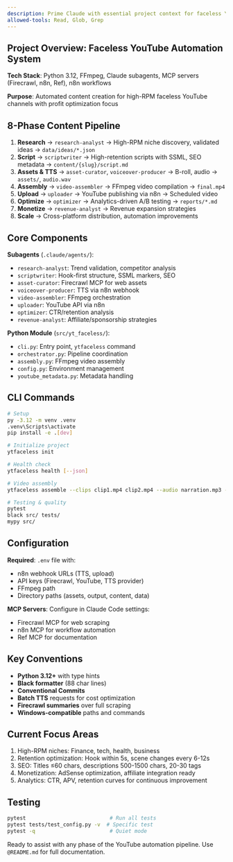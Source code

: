 ```yaml
---
description: Prime Claude with essential project context for faceless YouTube automation
allowed-tools: Read, Glob, Grep
---
```


## Project Overview: Faceless YouTube Automation System

**Tech Stack**: Python 3.12, FFmpeg, Claude subagents, MCP servers (Firecrawl, n8n, Ref), n8n workflows

**Purpose**: Automated content creation for high-RPM faceless YouTube channels with profit optimization focus

## 8-Phase Content Pipeline

1. **Research** → `research-analyst` → High-RPM niche discovery, validated ideas → `data/ideas/*.json`
2. **Script** → `scriptwriter` → High-retention scripts with SSML, SEO metadata → `content/{slug}/script.md`
3. **Assets & TTS** → `asset-curator`, `voiceover-producer` → B-roll, audio → `assets/`, `audio.wav`
4. **Assembly** → `video-assembler` → FFmpeg video compilation → `final.mp4`
5. **Upload** → `uploader` → YouTube publishing via n8n → Scheduled video
6. **Optimize** → `optimizer` → Analytics-driven A/B testing → `reports/*.md`
7. **Monetize** → `revenue-analyst` → Revenue expansion strategies
8. **Scale** → Cross-platform distribution, automation improvements

## Core Components

**Subagents** (`.claude/agents/`):
- `research-analyst`: Trend validation, competitor analysis
- `scriptwriter`: Hook-first structure, SSML markers, SEO
- `asset-curator`: Firecrawl MCP for web assets
- `voiceover-producer`: TTS via n8n webhook
- `video-assembler`: FFmpeg orchestration
- `uploader`: YouTube API via n8n
- `optimizer`: CTR/retention analysis
- `revenue-analyst`: Affiliate/sponsorship strategies

**Python Module** (`src/yt_faceless/`):
- `cli.py`: Entry point, `ytfaceless` command
- `orchestrator.py`: Pipeline coordination
- `assembly.py`: FFmpeg video assembly
- `config.py`: Environment management
- `youtube_metadata.py`: Metadata handling

## CLI Commands

```bash
# Setup
py -3.12 -m venv .venv
.venv\Scripts\activate
pip install -e .[dev]

# Initialize project
ytfaceless init

# Health check
ytfaceless health [--json]

# Video assembly
ytfaceless assemble --clips clip1.mp4 clip2.mp4 --audio narration.mp3 --output final.mp4

# Testing & quality
pytest
black src/ tests/
mypy src/
```

## Configuration

**Required**: `.env` file with:
- n8n webhook URLs (TTS, upload)
- API keys (Firecrawl, YouTube, TTS provider)
- FFmpeg path
- Directory paths (assets, output, content, data)

**MCP Servers**: Configure in Claude Code settings:
- Firecrawl MCP for web scraping
- n8n MCP for workflow automation
- Ref MCP for documentation

## Key Conventions

- **Python 3.12+** with type hints
- **Black formatter** (88 char lines)
- **Conventional Commits**
- **Batch TTS** requests for cost optimization
- **Firecrawl summaries** over full scraping
- **Windows-compatible** paths and commands

## Current Focus Areas

1. High-RPM niches: Finance, tech, health, business
2. Retention optimization: Hook within 5s, scene changes every 6-12s
3. SEO: Titles ≤60 chars, descriptions 500-1500 chars, 20-30 tags
4. Monetization: AdSense optimization, affiliate integration ready
5. Analytics: CTR, APV, retention curves for continuous improvement

## Testing

```bash
pytest                           # Run all tests
pytest tests/test_config.py -v  # Specific test
pytest -q                        # Quiet mode
```

Ready to assist with any phase of the YouTube automation pipeline. Use `@README.md` for full documentation.